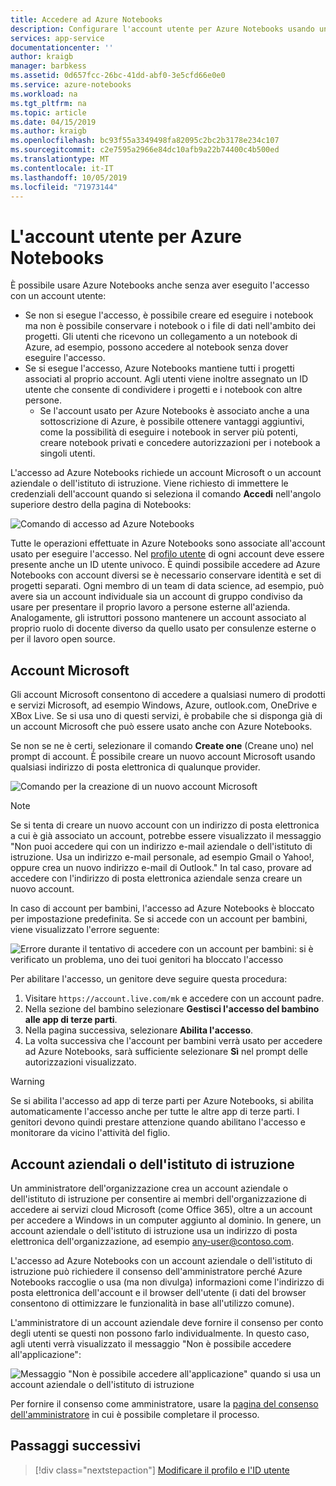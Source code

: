 ```yaml
---
title: Accedere ad Azure Notebooks
description: Configurare l'account utente per Azure Notebooks usando un account Microsoft o un account aziendale o dell'istituto di istruzione.
services: app-service
documentationcenter: ''
author: kraigb
manager: barbkess
ms.assetid: 0d657fcc-26bc-41dd-abf0-3e5cfd66e0e0
ms.service: azure-notebooks
ms.workload: na
ms.tgt_pltfrm: na
ms.topic: article
ms.date: 04/15/2019
ms.author: kraigb
ms.openlocfilehash: bc93f55a3349498fa82095c2bc2b3178e234c107
ms.sourcegitcommit: c2e7595a2966e84dc10afb9a22b74400c4b500ed
ms.translationtype: MT
ms.contentlocale: it-IT
ms.lasthandoff: 10/05/2019
ms.locfileid: "71973144"
---
```

# <a name="your-user-account-for-azure-notebooks"></a>L'account utente per Azure Notebooks

È possibile usare Azure Notebooks anche senza aver eseguito l'accesso con un account utente:

- Se non si esegue l'accesso, è possibile creare ed eseguire i notebook ma non è possibile conservare i notebook o i file di dati nell'ambito dei progetti. Gli utenti che ricevono un collegamento a un notebook di Azure, ad esempio, possono accedere al notebook senza dover eseguire l'accesso.
- Se si esegue l'accesso, Azure Notebooks mantiene tutti i progetti associati al proprio account. Agli utenti viene inoltre assegnato un ID utente che consente di condividere i progetti e i notebook con altre persone.
  - Se l'account usato per Azure Notebooks è associato anche a una sottoscrizione di Azure, è possibile ottenere vantaggi aggiuntivi, come la possibilità di eseguire i notebook in server più potenti, creare notebook privati e concedere autorizzazioni per i notebook a singoli utenti.

L'accesso ad Azure Notebooks richiede un account Microsoft o un account aziendale o dell'istituto di istruzione. Viene richiesto di immettere le credenziali dell'account quando si seleziona il comando **Accedi** nell'angolo superiore destro della pagina di Notebooks:

![Comando di accesso ad Azure Notebooks](media/accounts/sign-in-command.png)

Tutte le operazioni effettuate in Azure Notebooks sono associate all'account usato per eseguire l'accesso. Nel [profilo utente](azure-notebooks-user-profile.md) di ogni account deve essere presente anche un ID utente univoco. È quindi possibile accedere ad Azure Notebooks con account diversi se è necessario conservare identità e set di progetti separati. Ogni membro di un team di data science, ad esempio, può avere sia un account individuale sia un account di gruppo condiviso da usare per presentare il proprio lavoro a persone esterne all'azienda. Analogamente, gli istruttori possono mantenere un account associato al proprio ruolo di docente diverso da quello usato per consulenze esterne o per il lavoro open source.

## <a name="microsoft-accounts"></a>Account Microsoft

Gli account Microsoft consentono di accedere a qualsiasi numero di prodotti e servizi Microsoft, ad esempio Windows, Azure, outlook.com, OneDrive e XBox Live. Se si usa uno di questi servizi, è probabile che si disponga già di un account Microsoft che può essere usato anche con Azure Notebooks.

Se non se ne è certi, selezionare il comando **Create one** (Creane uno) nel prompt di account. È possibile creare un nuovo account Microsoft usando qualsiasi indirizzo di posta elettronica di qualunque provider.

![Comando per la creazione di un nuovo account Microsoft](media/accounts/create-new-microsoft-account.png)

> [!Note]
> Se si tenta di creare un nuovo account con un indirizzo di posta elettronica a cui è già associato un account, potrebbe essere visualizzato il messaggio "Non puoi accedere qui con un indirizzo e-mail aziendale o dell'istituto di istruzione. Usa un indirizzo e-mail personale, ad esempio Gmail o Yahoo!, oppure crea un nuovo indirizzo e-mail di Outlook." In tal caso, provare ad accedere con l'indirizzo di posta elettronica aziendale senza creare un nuovo account.

In caso di account per bambini, l'accesso ad Azure Notebooks è bloccato per impostazione predefinita. Se si accede con un account per bambini, viene visualizzato l'errore seguente:

![Errore durante il tentativo di accedere con un account per bambini: si è verificato un problema, uno dei tuoi genitori ha bloccato l'accesso](media/accounts/child-account-error.png)

Per abilitare l'accesso, un genitore deve seguire questa procedura:

1. Visitare `https://account.live.com/mk` e accedere con un account padre.
1. Nella sezione del bambino selezionare **Gestisci l'accesso del bambino alle app di terze parti**.
1. Nella pagina successiva, selezionare **Abilita l'accesso**.
1. La volta successiva che l'account per bambini verrà usato per accedere ad Azure Notebooks, sarà sufficiente selezionare **Sì** nel prompt delle autorizzazioni visualizzato.

> [!Warning]
> Se si abilita l'accesso ad app di terze parti per Azure Notebooks, si abilita automaticamente l'accesso anche per tutte le altre app di terze parti. I genitori devono quindi prestare attenzione quando abilitano l'accesso e monitorare da vicino l'attività del figlio.

## <a name="work-or-school-accounts"></a>Account aziendali o dell'istituto di istruzione

Un amministratore dell'organizzazione crea un account aziendale o dell'istituto di istruzione per consentire ai membri dell'organizzazione di accedere ai servizi cloud Microsoft (come Office 365), oltre a un account per accedere a Windows in un computer aggiunto al dominio. In genere, un account aziendale o dell'istituto di istruzione usa un indirizzo di posta elettronica dell'organizzazione, ad esempio any-user@contoso.com.

L'accesso ad Azure Notebooks con un account aziendale o dell'istituto di istruzione può richiedere il consenso dell'amministratore perché Azure Notebooks raccoglie o usa (ma non divulga) informazioni come l'indirizzo di posta elettronica dell'account e il browser dell'utente (i dati del browser consentono di ottimizzare le funzionalità in base all'utilizzo comune).

L'amministratore di un account aziendale deve fornire il consenso per conto degli utenti se questi non possono farlo individualmente. In questo caso, agli utenti verrà visualizzato il messaggio "Non è possibile accedere all'applicazione":

![Messaggio "Non è possibile accedere all'applicazione" quando si usa un account aziendale o dell'istituto di istruzione](media/accounts/consent-permissions-denied.png)

Per fornire il consenso come amministratore, usare la [pagina del consenso dell'amministratore](https://notebooks.azure.com/account/adminConsent) in cui è possibile completare il processo.

## <a name="next-steps"></a>Passaggi successivi  

> [!div class="nextstepaction"]
> [Modificare il profilo e l'ID utente](azure-notebooks-user-profile.md)
